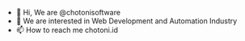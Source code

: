 - 👋 Hi, We are @chotonisoftware
- 👀 We are interested in Web Development and Automation Industry 
- 📫 How to reach me chotoni.id

<!---
chotonisoftware/chotonisoftware is a ✨ special ✨ repository because its `README.md` (this file) appears on your GitHub profile.
You can click the Preview link to take a look at your changes.
--->
